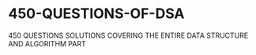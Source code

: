 # 450-QUESTIONS-OF-DSA
450 QUESTIONS SOLUTIONS COVERING THE ENTIRE DATA STRUCTURE AND ALGORITHM PART
